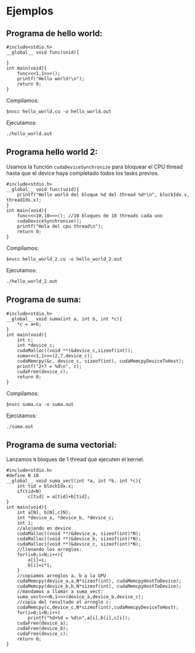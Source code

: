 # Ejemplos

## Programa de hello world:

```
#include<stdio.h>
__global__ void func(void){
	
}
int main(void){
	func<<<1,1>>>();
	printf("Hello world!\n");
	return 0;
}
```

Compilamos:

```
$nvcc hello_world.cu -o hello_world.out
```

Ejecutamos:

```
./hello_world.out
```

## Programa hello world 2:

Usamos la función `cudaDeviceSynchronize` para bloquear el CPU thread hasta que el device haya completado todos los tasks previos.


```
#include<stdio.h>
__global__ void func(void){
	printf("Hello world del bloque %d del thread %d!\n", blockIdx.x, threadIdx.x);
}
int main(void){
	func<<<10,10>>>(); //10 bloques de 10 threads cada uno
	cudaDeviceSynchronize();
	printf("Hola del cpu thread\n");
	return 0;
}

```

Compilamos:

```
$nvcc hello_world_2.cu -o hello_world_2.out
```

Ejecutamos:

```
./hello_world_2.out
```

## Programa de suma:

```
#include<stdio.h>
__global__ void suma(int a, int b, int *c){
	*c = a+b;
}
int main(void){
	int c;
	int *device_c;
	cudaMalloc((void **)&device_c,sizeof(int));
	suma<<<1,1>>>(2,7,device_c);
	cudaMemcpy(&c, device_c, sizeof(int), cudaMemcpyDeviceToHost);
	printf("2+7 = %d\n", c);
	cudaFree(device_c);
	return 0;
}

```

Compilamos:

```
$nvcc suma.cu -o suma.out
```

Ejecutamos:

```
./suma.out
```

## Programa de suma vectorial:

Lanzamos `N` bloques de 1 thread que ejecuten el kernel.


```
#include<stdio.h>
#define N 10
__global__ void suma_vect(int *a, int *b, int *c){
	int tid = blockIdx.x;
	if(tid<N)
		c[tid] = a[tid]+b[tid];
}
int main(void){
	int a[N], b[N],c[N];
	int *device_a, *device_b, *device_c;
	int i;
	//alojando en device
	cudaMalloc((void **)&device_a, sizeof(int)*N);
	cudaMalloc((void **)&device_b, sizeof(int)*N);
	cudaMalloc((void **)&device_c, sizeof(int)*N);
	//llenando los arreglos:
	for(i=0;i<N;i++){
		a[i]=i;
		b[i]=i*i;
	}
	//copiamos arreglos a, b a la GPU
	cudaMemcpy(device_a,a,N*sizeof(int), cudaMemcpyHostToDevice);
	cudaMemcpy(device_b,b,N*sizeof(int), cudaMemcpyHostToDevice);
	//mandamos a llamar a suma_vect:
	suma_vect<<<N,1>>>(device_a,device_b,device_c);
	//copia del resultado al arreglo c:
	cudaMemcpy(c,device_c,N*sizeof(int),cudaMemcpyDeviceToHost);
	for(i=0;i<N;i++)
		printf("%d+%d = %d\n",a[i],b[i],c[i]);
	cudaFree(device_a);
	cudaFree(device_b);
	cudaFree(device_c);
	return 0;
}

```

















